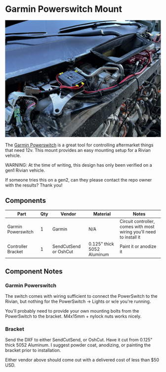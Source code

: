 # Garmin Powerswitch Mount

![Garmin Powerswitch Bracket Installed](mount_installed.jpeg)

The [Garmin Powerswitch](https://www.garmin.com/en-US/p/718849) is a great tool for controlling aftermarket things that need 12v. This mount provides an easy mounting setup
for a Rivian vehicle.

WARNING: At the time of writing, this design has only been verified on a gen1 Rivian vehicle.

If someone tries this on a gen2, can they please contact the repo owner with the results? Thank you!

## Components

Part | Qty | Vendor | Material | Notes
-|-|-|-|-
Garmin Powerswitch | 1 | Garmin | N/A | Circuit controller, comes with most wiring you'll need to install it
Controller Bracket | 1 | SendCutSend or OshCut | 0.125" thick 5052 Aluminum | Paint it or anodize it

## Component Notes

### Garmin Powerswitch

The switch comes with wiring sufficient to connect the PowerSwitch to the Rivian, but nothing for the PowerSwitch -> Lights or w/e you're running.

You'll probably need to provide your own mounting bolts from the PowerSwitch to the bracket. M4x15mm + nylock nuts works nicely.

### Bracket

Send the DXF to either SendCutSend, or OshCut. Have it cut from 0.125" thick 5052 Aluminum. I suggest powder coat, anodizing, or painting the bracket prior to installation.

Either vendor above should come out with a delivered cost of less than $50 USD.

